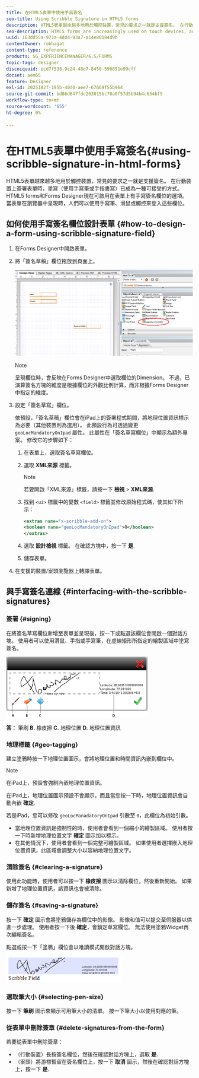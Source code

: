 ```yaml
---
title: 在HTML5表單中使用手寫簽名
seo-title: Using Scribble Signature in HTML5 forms
description: HTML5表單越來越多地用於觸控裝置，常見的要求之一就是支援簽名。 在行動裝置上簽署檔案已成為在行動裝置上簽署表單的普遍方式。
seo-description: HTML5 forms are increasingly used on touch devices, and one common requirement is to support signatures. Signing documents on mobile devices is becoming an accepted way of signing forms on mobile devices.
uuid: 163dd55a-971a-4dd4-93a7-a14e80184d9b
contentOwner: robhagat
content-type: reference
products: SG_EXPERIENCEMANAGER/6.5/FORMS
topic-tags: designer
discoiquuid: ecd7f538-9c24-48e7-8450-596851e99cff
docset: aem65
feature: Designer
exl-id: 2025182f-195b-40d0-aee7-67669f55b964
source-git-commit: bd86d647fdc203015bc70a0f57d5b94b4c634bf9
workflow-type: tm+mt
source-wordcount: '655'
ht-degree: 0%

---
```


# 在HTML5表單中使用手寫簽名{#using-scribble-signature-in-html-forms}

HTML5表單越來越多地用於觸控裝置，常見的要求之一就是支援簽名。 在行動裝置上簽署表單時，塗寫（使用手寫筆或手指書寫）已成為一種可接受的方式。 HTML5 forms和Forms Designer現在可啟用在表單上有手寫簽名欄位的選項。 當表單在瀏覽器中呈現時，人們可以使用手寫筆、滑鼠或觸控來登入這些欄位。

## 如何使用手寫簽名欄位設計表單 {#how-to-design-a-form-using-scribble-signature-field}

1. 在Forms Designer中開啟表單。
1. 將「簽名草稿」欄位拖放到頁面上。

   ![designer_scribble](assets/designer_scribble.png)

   >[!NOTE]
   >
   >呈現欄位時，會反映在Forms Designer中選取欄位的Dimension。 不過，已演算簽名方塊的維度是根據欄位的外觀比例計算，而非根據Forms Designer中指定的維度。

1. 設定「簽名草寫」欄位。

   依預設，「簽名草稿」欄位會在iPad上的簽署程式期間，將地理位置資訊標示為必要（其他裝置則為選用）。 此預設行為可透過變更 `geoLocMandatoryOnIpad` 屬性。 此屬性在「簽名草寫欄位」中顯示為額外專案。 修改它的步驟如下：

   1. 在表單上，選取簽名草寫欄位。
   1. 選取 **XML來源** 標籤。

      >[!NOTE]
      >
      >若要開啟「XML來源」標籤，請按一下 **檢視** > **XML來源**.

   1. 找到 `<ui>` 標籤中的變數 `<field>` 標籤並修改原始程式碼，使其如下所示：

      ```xml
      <extras name="x-scribble-add-on">
      <boolean name="geoLocMandatoryOnIpad">0</boolean>
      </extras>
      ```

   1. 選取 **設計檢視** 標籤。 在確認方塊中，按一下 **是**.
   1. 儲存表單。

1. 在支援的裝置/案頭瀏覽器上轉譯表單。

## 與手寫簽名連線 {#interfacing-with-the-scribble-signatures}

### 簽署 {#signing}

在將簽名草寫欄位新增至表單並呈現後，按一下或點選該欄位會開啟一個對話方塊。 使用者可以使用滑鼠、手指或手寫筆，在虛線矩形所指定的繪製區域中塗寫簽名。

![地理位置](assets/geolocation.png)

**答：** 筆刷 **B.** 橡皮擦 **C.** 地理位置 **D.** 地理位置資訊

### 地理標籤 {#geo-tagging}

建立塗鴉時按一下地理位置圖示，會將地理位置和時間資訊內嵌到欄位中。

>[!NOTE]
>
在iPad上，預設會強制內嵌地理位置資訊。

在iPad上，地理位置圖示預設不會顯示，而且當您按一下時，地理位置資訊會自動內嵌 **確定**.

若是iPad，您可以修改 `geoLocManadatoryOnIpad` 引數至 `0`，此欄位為初始引數。

* 當地理位置資訊是強制性的時，使用者會看到一個縮小的繪製區域。 使用者按一下時新增地理位置文字 **確定** 圖示加以標示。
* 在其他情況下，使用者會看到一個完整可繪製區域。 如果使用者選擇嵌入地理位置資訊，此區域會調整大小以容納地理位置文字。

### 清除簽名 {#clearing-a-signature}

使用此功能時，使用者可以按一下 **橡皮擦** 圖示以清除欄位，然後重新開始。 如果新增了地理位置資訊，該資訊也會被清除。

### 儲存簽名 {#saving-a-signature}

按一下 **確定** 圖示會將塗鴉儲存為欄位中的影像。 影像和值可以提交至伺服器以供進一步處理。 使用者按一下後 **確定**，會鎖定草寫欄位。 無法使用塗鴉Widget再次編輯簽名。

點選或按一下「塗鴉」欄位會以唯讀模式開啟對話方塊。

![3](assets/3.png)

### 選取筆大小 {#selecting-pen-size}

按一下 **筆刷** 圖示來顯示可用筆大小的清單。 按一下筆大小以使用對應的筆。

### 從表單中刪除簽章 {#delete-signatures-from-the-form}

若要從表單中刪除簽章：

* （行動裝置）長按簽名欄位，然後在確認對話方塊上，選取 **是**.
* （案頭）將游標暫留在簽名欄位上，按一下 **取消** 圖示，然後在確認對話方塊上，按一下 **是**.
